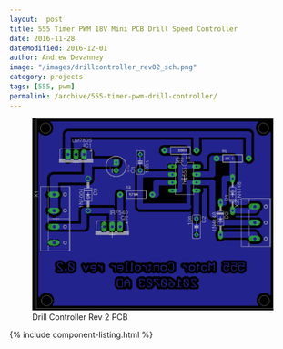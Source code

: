 ```yaml
---
layout:  post
title: 555 Timer PWM 18V Mini PCB Drill Speed Controller
date: 2016-11-28
dateModified: 2016-12-01
author: Andrew Devanney
image: "/images/drillcontroller_rev02_sch.png"
category: projects
tags: [555, pwm]
permalink: /archive/555-timer-pwm-drill-controller/
---
```


<!--more-->

<figure class="figure">
  <img src="/images/drillcontroller_rev02_pcb.png" alt="">
  <figcaption class="figure-caption">Drill Controller Rev 2 PCB</figcaption>
</figure>

{% include component-listing.html %}
